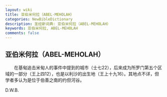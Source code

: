 ```yaml
---
layout: wiki
title: 亚伯米何拉（ABEL-MEHOLAH）
categories: NewBibleDictionary
description: 圣经新词典: 亚伯米何拉（ABEL-MEHOLAH）
keywords: 亚伯米何拉, ABEL-MEHOLAH
comments: false
---
```


## 亚伯米何拉（ABEL-MEHOLAH）

　　在基甸追击米甸人的事件中提到的城市（士七22），后来成为所罗门第五个区域的一部分（王上四12），也是以利沙的出生地（王上十九16）。其地点不详，但学者多认为是位于伯善之南的约但河谷。

D.W.B.








